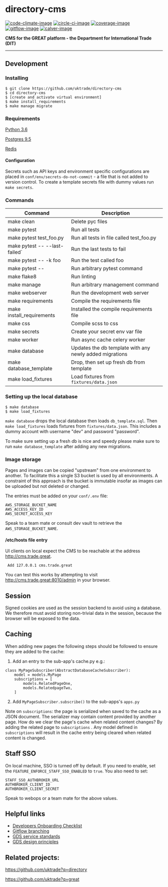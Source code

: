 # directory-cms

[![code-climate-image]][code-climate]
[![circle-ci-image]][circle-ci]
[![coverage-image]][coverage]
[![gitflow-image]][gitflow]
[![calver-image]][calver]

**CMS for the GREAT platform - the Department for International Trade (DIT)**

---

## Development

### Installing
    $ git clone https://github.com/uktrade/directory-cms
    $ cd directory-cms
    $ [create and activate virtual environment]
    $ make install_requirements
    $ make manage migrate


### Requirements
[Python 3.6](https://www.python.org/downloads/release/python-368/)

[Postgres 9.5](https://www.postgresql.org/)

[Redis](https://redis.io/)


#### Configuration

Secrets such as API keys and environment specific configurations are placed in `conf/env/secrets-do-not-commit` - a file that is not added to version control. To create a template secrets file with dummy values run `make secrets`.

### Commands

| Command                       | Description |
| ----------------------------- | ------------|
| make clean                    | Delete pyc files |
| make pytest                   | Run all tests |
| make pytest test_foo.py       | Run all tests in file called test_foo.py |
| make pytest -- --last-failed` | Run the last tests to fail |
| make pytest -- -k foo         | Run the test called foo |
| make pytest -- <foo>          | Run arbitrary pytest command |
| make flake8                   | Run linting |
| make manage <foo>             | Run arbitrary management command |
| make webserver                | Run the development web server |
| make requirements             | Compile the requirements file |
| make install_requirements     | Installed the compile requirements file |
| make css                      | Compile scss to css |
| make secrets                  | Create your secret env var file |
| make worker                   | Run async cache celery worker |
| make database                 | Updates the db template with any newly added migrations |
| make database_template        | Drop, then set up fresh db from template |
| make load_fixtures            | Load fixtures from `fixtures/data.json` |

### Setting up the local database

    $ make database
    $ make load_fixtures

`make database` drops the local database then loads `db_template.sql`. Then `make load_fixtures` loads fixtures from `fixtures/data.json`. This includes a dummy account with username "dev" and password "password".

To make sure setting up a fresh db is nice and speedy please make sure to run `make database_template` after adding any new migrations.

### Image storage

Pages and images can be copied "upstream" from one environment to another. To facilitate this a single S3 bucket is used by all environments. A constraint of this approach is the bucket is immutable insofar as images can be uploaded but not deleted or changed.

The entries must be added on your `conf/.env` file:
```
AWS_STORAGE_BUCKET_NAME
AWS_ACCESS_KEY_ID
AWS_SECRET_ACCESS_KEY
```

Speak to a team mate or consult dev vault to retrieve the `AWS_STORAGE_BUCKET_NAME`.

#### /etc/hosts file entry

UI clients on local expect the CMS to be reachable at the address http://cms.trade.great.

     Add 127.0.0.1 cms.trade.great

You can test this works by attempting to visit http://cms.trade.great:8010/admin in your browser.

## Session

Signed cookies are used as the session backend to avoid using a database. We therefore must avoid storing non-trivial data in the session, because the browser will be exposed to the data.


## Caching

When adding new pages the following steps should be followed to ensure they are added to the cache:

1. Add an entry to the sub-app's cache.py e.g.:
```
class MyPageSubscriber(AbstractDatabaseCacheSubscriber):
    model = models.MyPage
    subscriptions = [
        models.RelatedPageOne,
        models.RelatedpageTwo,
    ]
```

2. Add `MyPageSubscriber.subscribe()` to the sub-apps's `apps.py`

Note on `subscriptions`: the page is serialized when saved to the cache as a JSON document. The serializer may contain content provided by another page. How do we clear the page's cache when related content changes? By adding the related page to `subscriptions` . Any model defined in `subscriptions` will result in the cache entry being cleared when related content is changed.


## Staff SSO

On local machine, SSO is turned off by default.
If you need to enable, set the `FEATURE_ENFORCE_STAFF_SSO_ENABLED` to `true`.
You also need to set:
```
STAFF_SSO_AUTHBROKER_URL
AUTHBROKER_CLIENT_ID
AUTHBROKER_CLIENT_SECRET
```

Speak to webops or a team mate for the above values.


## Helpful links
* [Developers Onboarding Checklist](https://uktrade.atlassian.net/wiki/spaces/ED/pages/32243946/Developers+onboarding+checklist)
* [Gitflow branching](https://uktrade.atlassian.net/wiki/spaces/ED/pages/737182153/Gitflow+and+releases)
* [GDS service standards](https://www.gov.uk/service-manual/service-standard)
* [GDS design principles](https://www.gov.uk/design-principles)

## Related projects:
https://github.com/uktrade?q=directory

https://github.com/uktrade?q=great

[code-climate-image]: https://codeclimate.com/github/uktrade/directory-cms/badges/issue_count.svg
[code-climate]: https://codeclimate.com/github/uktrade/directory-cms

[circle-ci-image]: https://circleci.com/gh/uktrade/directory-cms/tree/develop.svg?style=svg
[circle-ci]: https://circleci.com/gh/uktrade/directory-cms/tree/develop

[coverage-image]: https://coveralls.io/repos/github/uktrade/directory-cms/badge.svg
[coverage]: https://coveralls.io/github/uktrade/directory-cms

[gitflow-image]: https://img.shields.io/badge/Branching%20strategy-gitflow-5FBB1C.svg
[gitflow]: https://www.atlassian.com/git/tutorials/comparing-workflows/gitflow-workflow

[calver-image]: https://img.shields.io/badge/Versioning%20strategy-CalVer-5FBB1C.svg
[calver]: https://calver.org
